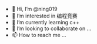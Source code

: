 - 👋 Hi, I’m @ning019
- 👀 I’m interested in 编程竞赛
- 🌱 I’m currently learning c++
- 💞️ I’m looking to collaborate on ...
- 📫 How to reach me ...

<!---
ning019/ning019 is a ✨ special ✨ repository because its `README.md` (this file) appears on your GitHub profile.
You can click the Preview link to take a look at your changes.
--->
